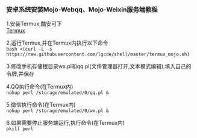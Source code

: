 ### 安卓系统安装Mojo-Webqq、Mojo-Weixin服务端教程  

1.安装Termux,酷安可下  
[Termux](https://www.coolapk.com/apk/com.termux)


2.运行Termux,并在Termux内执行以下命令  
`bash <(curl -L -s https://raw.githubusercontent.com/lgcde/shell/master/termux_mojo.sh)`

3.修改手机存储根目录wx.pl和qq.pl(文件管理器打开,文本模式编辑),填入自己的令牌,并保存  

4.QQ执行命令(在Termux内)  
`nohup perl /storage/emulated/0/qq.pl &`

5.微信执行命令(在Termux内)  
`nohup perl /storage/emulated/0/wx.pl &`

6.如果需要停止服务端运行,执行命令(在Termux内)  
``pkill perl``
